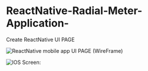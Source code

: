 # ReactNative-Radial-Meter-Application-
Create ReactNative UI PAGE

![ReactNative mobile app  UI PAGE (WireFrame)](https://github.com/VinVinay/ReactNative-Radial-Meter-Application-/blob/master/zepline.png)


![IOS Screen:]( https://github.com/VinVinay/ReactNative-Radial-Meter-Application-/blob/master/Result.png)
